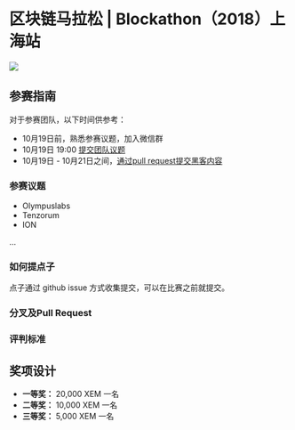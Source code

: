 # 区块链马拉松 | Blockathon（2018）上海站

![](https://github.com/joinBlockathon/blockathon/blob/master/docs/blockathon-shanghai_v2.jpg)

## 参赛指南

对于参赛团队，以下时间供参考：

- 10月19日前，熟悉参赛议题，加入微信群
- 10月19日 19:00 [提交团队议题](https://github.com/joinBlockathon/blockathon/issues/new)
- 10月19日 - 10月21日之间，[通过pull request提交黑客内容](https://github.com/joinBlockathon/blockathon/pulls)

### 参赛议题

- Olympuslabs
- Tenzorum
- ION

...

### 如何提点子
点子通过 github issue 方式收集提交，可以在比赛之前就提交。

### 分叉及Pull Request

### 评判标准

## 奖项设计

- **一等奖：** 20,000 XEM 一名
- **二等奖：** 10,000 XEM 一名
- **三等奖：** 5,000 XEM 一名
